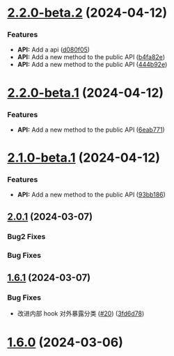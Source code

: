 # [2.2.0-beta.2](https://github.com/cy2zq/cy-easy-antd-modal/compare/v2.2.0-beta.1...v2.2.0-beta.2) (2024-04-12)


### Features

* **API:** Add a api ([d080f05](https://github.com/cy2zq/cy-easy-antd-modal/commit/d080f05800f5741ac560d31673f73f963a9ebceb))
* **API:** Add a new method to the public API ([b4fa82e](https://github.com/cy2zq/cy-easy-antd-modal/commit/b4fa82e69615e4548312c1d1caf3a609f35367a7))
* **API:** Add a new method to the public API ([444b92e](https://github.com/cy2zq/cy-easy-antd-modal/commit/444b92e0177d8682106a432b6907c6654415201e))

# [2.2.0-beta.1](https://github.com/cy2zq/cy-easy-antd-modal/compare/v2.1.1...v2.2.0-beta.1) (2024-04-12)

### Features

- **API:** Add a new method to the public API ([6eab771](https://github.com/cy2zq/cy-easy-antd-modal/commit/6eab7711ce9c14d3e698c459faf79792c2847e5b))

# [2.1.0-beta.1](https://github.com/cy2zq/cy-easy-antd-modal/compare/v2.0.1...v2.1.0-beta.1) (2024-04-12)

### Features

- **API:** Add a new method to the public API ([93bb186](https://github.com/cy2zq/cy-easy-antd-modal/commit/93bb186198924b4295fed5358be12a67bfd480cc))

## [2.0.1](https://github.com/Wxh16144/cy-easy-antd-modal/compare/v1.6.0...v1.6.1) (2024-03-07)

### Bug2 Fixes

### Bug Fixes

## [1.6.1](https://github.com/Wxh16144/cy-easy-antd-modal/compare/v1.6.0...v1.6.1) (2024-03-07)

### Bug Fixes

- 改进内部 hook 对外暴露分类 ([#20](https://github.com/Wxh16144/cy-easy-antd-modal/issues/20)) ([3fd6d78](https://github.com/Wxh16144/cy-easy-antd-modal/commit/3fd6d78432750d8ef17aaa60539abb645f1c1b93))

# [1.6.0](https://github.com/Wxh16144/cy-easy-antd-modal/compare/v1.5.1...v1.6.0) (2024-03-06)
